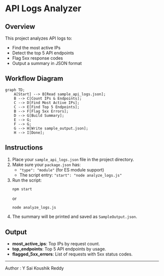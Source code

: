 # API Logs Analyzer

## Overview
This project analyzes API logs to:
- Find the most active IPs
- Detect the top 5 API endpoints
- Flag 5xx response codes
- Output a summary in JSON format

## Workflow Diagram

```mermaid
graph TD;
    A[Start] --> B[Read sample_api_logs.json];
    B --> C[Count IPs & Endpoints];
    C --> D[Find Most Active IPs];
    C --> E[Find Top 5 Endpoints];
    B --> F[Flag 5xx Errors];
    D --> G[Build Summary];
    E --> G;
    F --> G;
    G --> H[Write sample_output.json];
    H --> I[Done];
```

## Instructions

1. Place your `sample_api_logs.json` file in the project directory.
2. Make sure your `package.json` has:
   - `"type": "module"` (for ES module support)
   - The script entry: `"start": "node analyze_logs.js"`
3. Run the script:
   ```sh
   npm start
   ```
   or
   ```sh
   node analyze_logs.js
   ```
4. The summary will be printed and saved as `SampleOutput.json`.

## Output
- **most_active_ips**: Top IPs by request count.
- **top_endpoints**: Top 5 API endpoints by usage.
- **flagged_5xx_errors**: List of requests with 5xx status codes.

---

Author : Y Sai Koushik Reddy